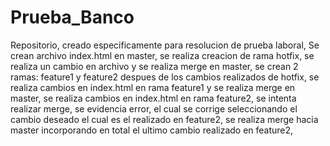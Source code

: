 # Prueba_Banco
Repositorio, creado especificamente para resolucion de prueba laboral,
Se crean archivo index.html en master,
se realiza creacion de rama hotfix, se realiza un cambio en archivo y se realiza merge en master,
se crean 2 ramas: feature1 y feature2 despues de los cambios realizados de hotfix,
se realiza cambios en index.html en rama feature1 y se realiza merge en master,
se realiza cambios en index.html en rama feature2, se intenta realizar merge, se evidencia error,
el cual se corrige seleccionando el cambio deseado el cual es el realizado en feature2,
se realiza merge hacia master incorporando en total el ultimo cambio realizado en feature2,
